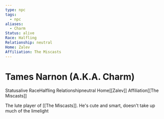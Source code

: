 ```yaml
---
type: npc
tags:
  - npc
aliases:
  - Charm
Status: alive
Race: Halfling
Relationship: neutral
Home: Zalev
Affiliation: The Miscasts
---
```


# Tames Narnon (A.K.A. Charm)
<span class="dataview inline-field"><span class="inline-field-key">Status</span><span class="inline-field-value">alive</span></span>
<span class="dataview inline-field"><span class="inline-field-key">Race</span><span class="inline-field-value">Halfling</span></span>
<span class="dataview inline-field"><span class="inline-field-key">Relationship</span><span class="inline-field-value">neutral</span></span>
<span class="dataview inline-field"><span class="inline-field-key">Home</span><span class="inline-field-value">[[Zalev]]</span></span>
<span class="dataview inline-field"><span class="inline-field-key">Affiliation</span><span class="inline-field-value">[[The Miscasts]]</span></span>

The lute player of [[The Miscasts]]. He's cute and smart, doesn't take up much of the limelight